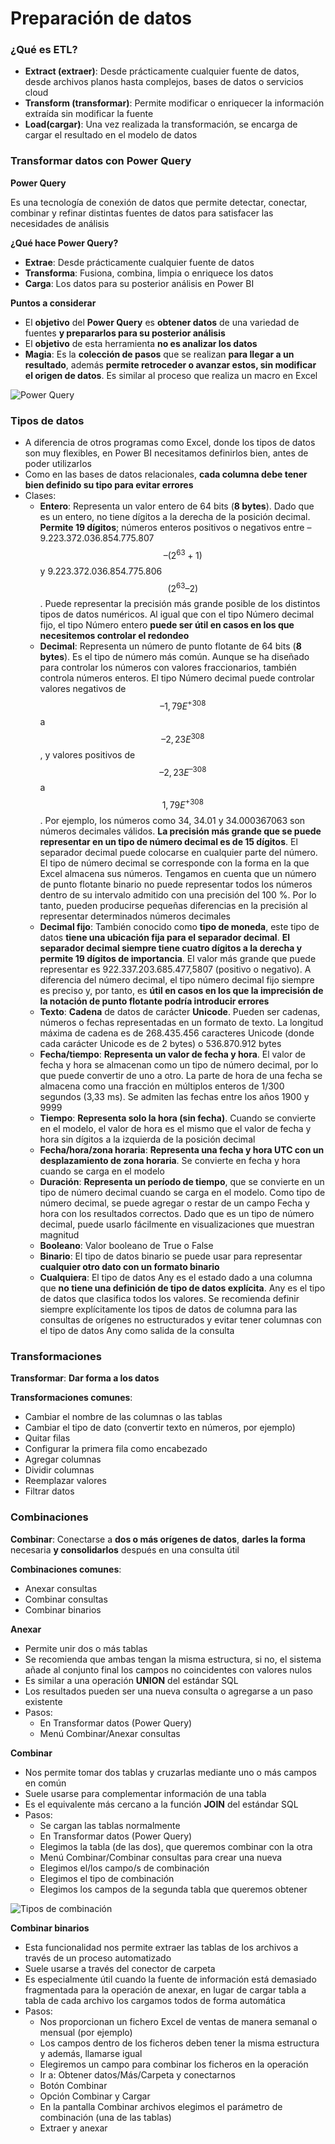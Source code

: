 # Preparación de datos

### ¿Qué es ETL?

* **Extract (extraer)**: Desde prácticamente cualquier fuente de datos, desde archivos planos hasta complejos, bases de datos o servicios cloud&#x20;
* **Transform (transformar)**: Permite modificar o enriquecer la información extraída sin modificar la fuente&#x20;
* **Load(cargar)**: Una vez realizada la transformación, se encarga de cargar el resultado en el modelo de datos

### Transformar datos con Power Query

**Power Query**

Es una tecnología de conexión de datos que permite detectar, conectar, combinar y refinar distintas fuentes de datos para satisfacer las necesidades de análisis

**¿Qué hace Power Query?**

* **Extrae**: Desde prácticamente cualquier fuente de datos
* **Transforma**: Fusiona, combina, limpia o enriquece los datos
* **Carga**: Los datos para su posterior análisis en Power BI

**Puntos a considerar**

* El **objetivo** del **Power Query** es **obtener datos** de una variedad de fuentes **y prepararlos para su posterior análisis**
* El **objetivo** de esta herramienta **no es analizar los datos**
* **Magia**: Es la **colección de pasos** que se realizan **para llegar a un resultado**, además **permite retroceder o avanzar estos, sin modificar el origen de datos**. Es similar al proceso que realiza un macro en Excel

![Power Query](https://i.imgur.com/zIjUUnw.jpg)

### Tipos de datos

* A diferencia de otros programas como Excel, donde los tipos de datos son muy flexibles, en Power BI necesitamos definirlos bien, antes de poder utilizarlos
* Como en las bases de datos relacionales, **cada columna debe tener bien definido su tipo para evitar errores**
* Clases:
  * **Entero**: Representa un valor entero de 64 bits (**8 bytes**). Dado que es un entero, no tiene dígitos a la derecha de la posición decimal. **Permite 19 dígitos**; números enteros positivos o negativos entre – 9.223.372.036.854.775.807 $$– (2^{63}+1)$$y 9.223.372.036.854.775.806 $$(2^{63} – 2)$$. Puede representar la precisión más grande posible de los distintos tipos de datos numéricos. Al igual que con el tipo Número decimal fijo, el tipo Número entero **puede ser útil en casos en los que necesitemos controlar el redondeo**
  * **Decimal**: Representa un número de punto flotante de 64 bits (**8 bytes**). Es el tipo de número más común. Aunque se ha diseñado para controlar los números con valores fraccionarios, también controla números enteros. El tipo Número decimal puede controlar valores negativos de $$– 1,79E^{+308}$$ a $$– 2,23E ^{308}$$, y valores positivos de $$– 2,23E^{–308}$$ a $$1,79E^{+308}$$. Por ejemplo, los números como 34, 34.01 y 34.000367063 son números decimales válidos. **La precisión más grande que se puede representar en un tipo de número decimal es de 15 dígitos**. El separador decimal puede colocarse en cualquier parte del número. El tipo de número decimal se corresponde con la forma en la que Excel almacena sus números. Tengamos en cuenta que un número de punto flotante binario no puede representar todos los números dentro de su intervalo admitido con una precisión del 100 %. Por lo tanto, pueden producirse pequeñas diferencias en la precisión al representar determinados números decimales
  * **Decimal fijo**: También conocido como **tipo de moneda**, este tipo de datos **tiene una ubicación fija para el separador decimal**. **El separador decimal siempre tiene cuatro dígitos a la derecha y permite 19 dígitos de importancia**. El valor más grande que puede representar es 922.337.203.685.477,5807 (positivo o negativo). A diferencia del número decimal, el tipo número decimal fijo siempre es preciso y, por tanto, es **útil en casos en los que la imprecisión de la notación de punto flotante podría introducir errores**
  * **Texto**: **Cadena** de datos de carácter **Unicode**. Pueden ser cadenas, números o fechas representadas en un formato de texto. La longitud máxima de cadena es de 268.435.456 caracteres Unicode (donde cada carácter Unicode es de 2 bytes) o 536.870.912 bytes
  * **Fecha/tiempo**: **Representa un valor de fecha y hora**. El valor de fecha y hora se almacenan como un tipo de número decimal, por lo que puede convertir de uno a otro. La parte de hora de una fecha se almacena como una fracción en múltiplos enteros de 1/300 segundos (3,33 ms). Se admiten las fechas entre los años 1900 y 9999
  * **Tiempo**: **Representa solo la hora (sin fecha)**. Cuando se convierte en el modelo, el valor de hora es el mismo que el valor de fecha y hora sin dígitos a la izquierda de la posición decimal
  * **Fecha/hora/zona horaria**: **Representa una fecha y hora UTC con un desplazamiento de zona horaria**. Se convierte en fecha y hora cuando se carga en el modelo
  * **Duración**: **Representa un período de tiempo**, que se convierte en un tipo de número decimal cuando se carga en el modelo. Como tipo de número decimal, se puede agregar o restar de un campo Fecha y hora con los resultados correctos. Dado que es un tipo de número decimal, puede usarlo fácilmente en visualizaciones que muestran magnitud
  * **Booleano**: Valor booleano de True o False
  * **Binario**: El tipo de datos binario se puede usar para representar **cualquier otro dato con un formato binario**
  * **Cualquiera**: El tipo de datos Any es el estado dado a una columna que **no tiene una definición de tipo de datos explícita**. Any es el tipo de datos que clasifica todos los valores. Se recomienda definir siempre explícitamente los tipos de datos de columna para las consultas de orígenes no estructurados y evitar tener columnas con el tipo de datos Any como salida de la consulta

### Transformaciones

**Transformar**: **Dar forma a los datos**

**Transformaciones comunes**:

* Cambiar el nombre de las columnas o las tablas
* Cambiar el tipo de dato (convertir texto en números, por ejemplo)
* Quitar filas
* Configurar la primera fila como encabezado
* Agregar columnas
* Dividir columnas
* Reemplazar valores
* Filtrar datos

### Combinaciones

**Combinar**: Conectarse a **dos o más orígenes de datos**, **darles la forma** necesaria **y consolidarlos** después en una consulta útil

**Combinaciones comunes**:

* Anexar consultas
* Combinar consultas
* Combinar binarios

**Anexar**

* Permite unir dos o más tablas
* Se recomienda que ambas tengan la misma estructura, si no, el sistema añade al conjunto final los campos no coincidentes con valores nulos
* Es similar a una operación **UNION** del estándar SQL
* Los resultados pueden ser una nueva consulta o agregarse a un paso existente
* Pasos:&#x20;
  * En Transformar datos (Power Query)&#x20;
  * Menú Combinar/Anexar consultas

**Combinar**

* Nos permite tomar dos tablas y cruzarlas mediante uno o más campos en común
* Suele usarse para complementar información de una tabla
* Es el equivalente más cercano a la función **JOIN** del estándar SQL
* Pasos:
  * Se cargan las tablas normalmente
  * En Transformar datos (Power Query)
  * Elegimos la tabla (de las dos), que queremos combinar con la otra
  * Menú Combinar/Combinar consultas para crear una nueva
  * Elegimos el/los campo/s de combinación&#x20;
  * Elegimos el tipo de combinación&#x20;
  * Elegimos los campos de la segunda tabla que queremos obtener



![Tipos de combinación](https://i.imgur.com/3nRBAL6.png)

**Combinar binarios**

* Esta funcionalidad nos permite extraer las tablas de los archivos a través de un proceso automatizado
* Suele usarse a través del conector de carpeta
* Es especialmente útil cuando la fuente de información está demasiado fragmentada para la operación de anexar, en lugar de cargar tabla a tabla de cada archivo los cargamos todos de forma automática
* Pasos:
  * Nos proporcionan un fichero Excel de ventas de manera semanal o mensual (por ejemplo)
  * Los campos dentro de los ficheros deben tener la misma estructura y además, llamarse igual
  * Elegiremos un campo para combinar los ficheros en la operación
  * Ir a: Obtener datos/Más/Carpeta y conectarnos
  * Botón Combinar
  * Opción Combinar y Cargar
  * En la pantalla Combinar archivos elegimos el parámetro de combinación (una de las tablas)
  * Extraer y anexar

